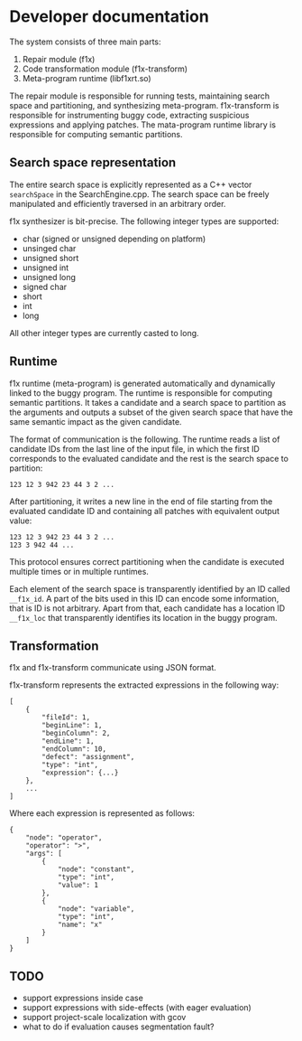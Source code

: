 # Developer documentation #

The system consists of three main parts:

1. Repair module (f1x) 
2. Code transformation module (f1x-transform)
3. Meta-program runtime (libf1xrt.so)

The repair module is responsible for running tests, maintaining search space and partitioning, and synthesizing meta-program. f1x-transform is responsible for instrumenting buggy code, extracting suspicious expressions and applying patches. The mata-program runtime library is responsible for computing semantic partitions.

## Search space representation ##

The entire search space is explicitly represented as a C++ vector `searchSpace` in the SearchEngine.cpp. The search space can be freely manipulated and efficiently traversed in an arbitrary order.

f1x synthesizer is bit-precise. The following integer types are supported:

* char (signed or unsigned depending on platform)
* unsinged char
* unsigned short
* unsigned int
* unsigned long
* signed char
* short
* int
* long

All other integer types are currently casted to long.

## Runtime ##

f1x runtime (meta-program) is generated automatically and dynamically linked to the buggy program. The runtime is responsible for computing semantic partitions. It takes a candidate and a search space to partition as the arguments and outputs a subset of the given search space that have the same semantic impact as the given candidate.

The format of communication is the following. The runtime reads a list of candidate IDs from the last line of the input file, in which the first ID corresponds to the evaluated candidate and the rest is the search space to partition:

    123 12 3 942 23 44 3 2 ...
    
After partitioning, it writes a new line in the end of file starting from the evaluated candidate ID and containing all patches with equivalent output value:

    123 12 3 942 23 44 3 2 ...
    123 3 942 44 ...

This protocol ensures correct partitioning when the candidate is executed multiple times or in multiple runtimes.

Each element of the search space is transparently identified by an ID called `__f1x_id`. A part of the bits used in this ID can encode some information, that is ID is not arbitrary. Apart from that, each candidate has a location ID `__f1x_loc` that transparently identifies its location in the buggy program.

## Transformation ##

f1x and f1x-transform communicate using JSON format.

f1x-transform represents the extracted expressions in the following way:

    [
        {
            "fileId": 1,
            "beginLine": 1,
            "beginColumn": 2,
            "endLine": 1,
            "endColumn": 10,
            "defect": "assignment",
            "type": "int",
            "expression": {...}
        },
        ...
    ]

Where each expression is represented as follows:

    {
        "node": "operator",
        "operator": ">",
        "args": [
            {
                "node": "constant",
                "type": "int",
                "value": 1
            },
            {
                "node": "variable",
                "type": "int",
                "name": "x"
            }
        ]
    }
    
## TODO ##

- support expressions inside case
- support expressions with side-effects (with eager evaluation)
- support project-scale localization with gcov
- what to do if evaluation causes segmentation fault?
